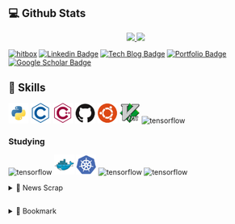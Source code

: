<h2 align="left">💻 Github Stats</h2>

<div align=center>
<a href="https://github.com/leesk212/leesk212.github.io">
  <img src="https://github-readme-stats.vercel.app/api?username=leesk212&line_height=27&show_icons=true&hide_border=true&theme=dark" witdh="300" height="auto" />
    <img src="http://commitcombo.com/get?user=leesk212&theme=DeepOcean-mini" width = "320" height = "auto"/>
</a>
</div>


[![hitbox](https://hits.seeyoufarm.com/api/count/incr/badge.svg?url=https%3A%2F%2Fgithub.com%2Fleesk212%2Fhit-counter&count_bg=%2379C83D&title_bg=%23555555&icon=freebsd.svg&icon_color=%23E7E7E7&title=hits&edge_flat=false)](https://github.com/leesk212/Kwangwoon_univ_all) 
[![Linkedin Badge](https://img.shields.io/badge/-LinkedIn-blue?style=flat-square&logo=Linkedin&logoColor=white&link=https://www.linkedin.com/in/profile-of-seokmin-lee/)](https://www.linkedin.com/in/profile-of-seokmin-lee/)
[![Tech Blog Badge](http://img.shields.io/badge/-Tech%20blog-black?style=flat-square&logo=github&link=https://leesk212.github.io/tags/)](https://leesk212.github.io/tags/)
[![Portfolio Badge](https://img.shields.io/badge/-Portfolio-d13232?logoWidth=15&logoColor=white&link=https://github.com/leesk212/Kwangwoon_univ_all)](https://npsw.kw.ac.kr/site/portfolio_detail.php?idx=31&department=%EC%BB%B4%ED%93%A8%ED%84%B0%EC%A0%95%EB%B3%B4%EA%B3%B5%ED%95%99%EB%B6%80&scool_year=)  [![Google Scholar Badge](https://img.shields.io/badge/-Scholar-4285f4?style=flat-square&logo=google-scholar&logoColor=white&link=https://scholar.google.com/citations?user=Mu0zFI4AAAAJ&hl=en)](https://scholar.google.co.kr/citations?user=Mu0zFI4AAAAJ&hl=en)

</div>

## 🌱  Skills
<p align="left">
<img src="https://raw.githubusercontent.com/github/explore/80688e429a7d4ef2fca1e82350fe8e3517d3494d/topics/python/python.png" alt="python" width="40" height="40"/>
<img src="https://github.com/devicons/devicon/blob/master/icons/c/c-line.svg" width="40" height="40"/> 
<img src="https://github.com/devicons/devicon/blob/master/icons/cplusplus/cplusplus-line.svg" width="40" height="40"/> 
<img src="https://github.com/devicons/devicon/blob/master/icons/github/github-original.svg" width="40" height="40"/> 
<img src="https://github.com/devicons/devicon/blob/master/icons/ubuntu/ubuntu-plain.svg" alt="linux" width="40" height="40"/>
<img src="https://github.com/devicons/devicon/blob/master/icons/vim/vim-original.svg" width="40" height="40"/> 
<img src="https://www.vectorlogo.zone/logos/elastic/elastic-icon.svg" alt="tensorflow" width="40" height="40"/> 
</p>
  
### Studying
<p align="left">
<img src="https://www.vectorlogo.zone/logos/tensorflow/tensorflow-icon.svg" alt="tensorflow" width="40" height="40"/> 
<img src="https://github.com/devicons/devicon/blob/master/icons/docker/docker-original.svg" alt="tensorflow" width="40" height="40"/> 
<img src="https://github.com/devicons/devicon/blob/master/icons/kubernetes/kubernetes-plain.svg" alt="tensorflow" width="40" height="40"/> 
<img src="https://www.vectorlogo.zone/logos/apache_spark/apache_spark-icon.svg" alt="tensorflow" width="40" height="40"/> 
<img src="https://www.vectorlogo.zone/logos/amazon_aws/amazon_aws-icon.svg" alt="tensorflow" width="40" height="40"/>
</p>
 





<details><summary> 📰 News Scrap</summary><div markdown="1">

## 

* 보안 자격증 관련 생각: <https://www.boannews.com/media/view.asp?idx=101572>
* 삼성SDS 기업보고서, 어떤 사람을 뽑을 것인가? <https://post.naver.com/viewer/postView.naver?volumeNo=32605627&memberNo=9028903&vType=VERTICAL> 
* 파이썬으로 진행하는 기업 보안: <https://www.samsungsds.com/kr/story/wch_cloud210924.html?moreCnt=0&backTypeId=story&category=all>
</div></details>
  

##

<details><summary> 📑 Bookmark</summary><div markdown="1">

# ETC
* 온라인책 무료: <https://wikidocs.net/>
* Google Developer Korea:(6~8월) <https://developers-kr.googleblog.com/>
* 길벗: <http://book.interpark.com/book/genbookeventaction.do?_method=EventPlan&sc.evtNo=238595>
* 이미지 로고: <https://icons8.com/icons/set/bash>
* 면접: <https://gyoogle.dev/blog/>
* Github Campus Experts:(2월,8월) <https://github.com/gce-korea> 
* GCE Q & A: <https://www.youtube.com/watch?v=k3g7Ev43uJg>
* Google Trend: <https://trends.google.com/trends/trendingsearches/daily?geo=KR>
* 영문법검사: <https://app.grammarly.com/>
* 윈도우key 학교계정 발급: <https://cjekjy.tistory.com/17>
* 개발 자소서 잘 쓰는법: <https://sohyunwriter.tistory.com/123?fbclid=IwAR05B9f9BlGW4pYevj_o08NfSr-PpJpLd0k1itrVK5q8z-qCeLYmD1DwFRQ>
* 인프런 정보보안 입문 무료강의: <https://www.inflearn.com/course/%EC%A0%95%EB%B3%B4%EB%B3%B4%EC%95%88-%EC%BB%A4%EB%A6%AC%EC%96%B4-%EC%9E%85%EB%AC%B8>
* Ubuntu vmdk or vdi: <https://www.linuxvmimages.com/images/ubuntu-1604>
* Github Toc Generator: <https://ecotrust-canada.github.io/markdown-toc/>
* 소켓통신 윤성우 코드 자료: <https://www.orentec.co.kr/jaryosil/TCP_IP_1/add_form.php>
* 좋은 코딩 방법이란? : <https://brunch.co.kr/@neverlish/21>

# Security

## CVE
* NVIDIA_CVE: <https://www.nvidia.com/en-us/security/>
  
  
## Blockchain
* 김승주 교수님 블록체인과 암호화폐 교육자료: <https://blog.naver.com/amhoin/222593482310>
  
  
## Education
* KISEC: <https://www.kisec.com/home>
  
## OSCP (Offensive Security Certified Professional자격증 준비 
* 실무위주의 자격증(기본적인 모의 침투 테스트의 방법)
* Big Overview : <https://blog.sunggwanchoi.com/kor-oscp-review/>
* 생각보다 준비하는 사람들이 많은 것 같다.: <https://takudaddy.tistory.com/category/OSCP%20%EC%A4%80%EB%B9%84/OSCP%20%EA%B3%B5%EB%B6%80%EC%9D%BC%EC%A7%80?page=1>  
* OSCP 시험 준비: <https://myreversing.tistory.com/201>  

## Microarchitectural elements
* agner fog's blog: <https://www.agner.org/forum/viewforum.php?f=1>
  * agner fog's software development: <https://www.agner.org/optimize/#testp>
* <https://www.lazenca.net/pages/viewpage.action?pageId=25624857>
* <https://linux-kernel-labs.github.io/refs/heads/master/labs/memory_mapping.html>
* <https://uops.info/table_overview.html>
* <https://www.cs.swarthmore.edu/~kwebb/cs31/s15/bucs/virtual_memory_is.html>
* <https://www.kernel.org/doc/Documentation/x86/x86_64/mm.txt>
* <https://stackoverflow.com/questions/25852367/x86-64-canonical-address>
* Mastik: <https://cs.adelaide.edu.au/~yval/Mastik/>
# GPU Setting
* <https://m.blog.naver.com/tyami/221801088922>
* <https://m.blog.naver.com/ara96q/221829757416>
* <https://chancoding.tistory.com/89>
  
# GPU Computing (CUDA)
* 개념잡기: https://karl6885.github.io/cuda/2018/11/08/NVIDIA-CUDA-tutorial-1/
* <https://www.slideshare.net/EdisonLee1/cuda-moducon2018>
* <https://www.uio.no/studier/emner/matnat/ifi/IN5050/h18/undervisningsmaterialet/in5050-simd.pdf>  
* GPU의 역사: <https://89douner.tistory.com/159>

## GPUDirect 
* Case Implementation : <https://hpcadvisorycouncil.atlassian.net/wiki/spaces/HPCWORKS/pages/2791440385/GPUDirect+Benchmarking>

# Cloud Engineering
* [GCP](https://lifeoncloud.kr/featured/)
* 클라우드 (보안) (엔지니어릴) 입문 시작하기 : <https://brunch.co.kr/@topasvga/634>
  
# Coding-Test
* [sw expert academic (삼성)](https://swexpertacademy.com/main/capacityTest/main.do)
* <https://rebas.kr/789>
* https://code.plus/bundle/6
* https://www.acmicpc.net/workbook/top
* https://programmers.co.kr/learn/challenges?tab=algorithm_practice_kit
  
# DeepLearning
* Batchsize vs Epoch in model fit <https://snowdeer.github.io/machine-learning/2018/01/11/keras-model-fit-options/>
* <https://dacon.io/competitions/open/235698/overview/description>
* <https://library.etri.re.kr/service/data/etri-insight/down.htm;jsessionid=AE9EF6025C1F7A3679BA5FC5C213C9A9?id=652>
* <https://dacon.io/competitions/official/235815/data>  
* pytorch: <https://tutorials.pytorch.kr/>
* elice nipa 자격증 교육: <https://2021nipa.elice.io/explore>\
* Auto ML이란?: <https://medium.com/daria-blog/automl-%EC%9D%B4%EB%9E%80-%EB%AC%B4%EC%97%87%EC%9D%BC%EA%B9%8C-1af227af2075>
* <https://paperswithcode.com/>
  
## GAN
* <https://m.blog.naver.com/PostView.naver?blogId=euleekwon&logNo=221559102854&targetKeyword=&targetRecommendationCode=1>
* <https://comlini8-8.tistory.com/9>
  

## Target Site
* <https://ko.wikihow.com/HTML-%EC%BD%94%EB%93%9C%EB%A1%9C-%EC%9B%B9%EC%82%AC%EC%9D%B4%ED%8A%B8-%ED%95%B4%ED%82%B9%ED%95%98%EB%8A%94-%EB%B2%95>
* How to make? <http://yummyhit.kr/>
### JeKyll
  * <https://hmfaysal.github.io/Notepad/>
  * <http://the-development.github.io/flex/>
  * <https://devlopr.netlify.app/#/>
  * <https://luxedo.github.io/jekyll-theme-potato-hacker/>
  * <https://janczizikow.github.io/sleek/>
  * <https://taylantatli.github.io/Moon/>
  
  
  
  
  
</div></details>
  
  


